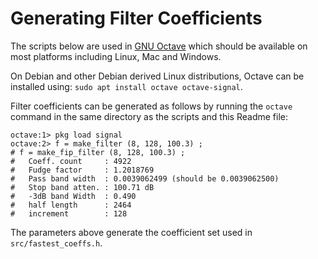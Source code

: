 # Generating Filter Coefficients

The scripts below are used in [GNU Octave][GNU Octave] which should be available
on most platforms including Linux, Mac and Windows.

On Debian and other Debian derived Linux distributions, Octave can be installed
using: `sudo apt install octave octave-signal`.

Filter coefficients can be generated as follows by running the `octave` command
in the same directory as the scripts and this Readme file:

```
octave:1> pkg load signal
octave:2> f = make_filter (8, 128, 100.3) ;
# f = make_fip_filter (8, 128, 100.3) ;
#   Coeff. count     : 4922
#   Fudge factor     : 1.2018769
#   Pass band width  : 0.0039062499 (should be 0.0039062500)
#   Stop band atten. : 100.71 dB
#   -3dB band Width  : 0.490
#   half length      : 2464
#   increment        : 128
```

The parameters above generate the coefficient set used in `src/fastest_coeffs.h`.

[GNU Octave]: https://www.gnu.org/software/octave/
